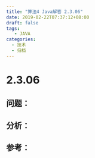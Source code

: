 ```yaml
---
title: "算法4 Java解答 2.3.06"
date: 2019-02-22T07:37:12+08:00
draft: false
tags:
   - JAVA
categories:
  - 技术
  - 归档
---
```



# 2.3.06

## 问题：


## 分析：


## 参考：


